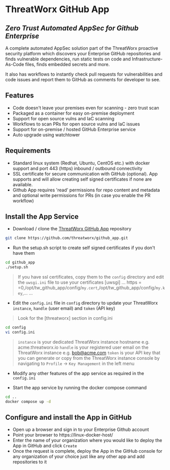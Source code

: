 # ThreatWorx GitHub App

## _Zero Trust Automated AppSec for Github Enterprise_

A complete automated AppSec solution part of the ThreatWorx proactive security platform which discovers your Enterprise GitHub repositories and finds vulnerable dependencies, run static tests on code and Infrastructure-As-Code files, finds embedded secrets and more.

It also has workflows to instantly check pull requests for vulnerabilities and code issues and report them to GitHub as comments for developer to see.

## Features

- Code doesn't leave your premises even for scanning - zero trust scan
- Packaged as a container for easy on-premise deployment
- Support for open source vulns and IaC scanning
- Workflows to scan PRs for open source vulns and IaC issues
- Support for on-premise / hosted GitHub Enterprise service
- Auto upgrade using watchtower

## Requirements

- Standard linux system (Redhat, Ubuntu, CentOS etc.) with docker support and port 443 (https) inbound / outbound connectivity
- SSL certificate for secure communication with GitHub (optional). App supports and will allow creating self signed certificates if none are available.
- Github App requires 'read' permissions for repo content and metadata and optional write permissions for PRs (in case you enable the PR workflow)

## Install the App Service

- Download / clone the [ThreatWorx GitHub App](https://github.com/threatworx/github_app) repository

```bash
git clone https://github.com/threatworx/github_app.git
```

- Run the setup.sh script to create self signed certificates if you don't have them

```bash
cd github_app
./setup.sh
```

> If you have ssl certificates, copy them to the ``config`` directory and edit the ``uwsgi.ini`` file to use your certificates
> [uwsgi]
> ...
> https = =0,/opt/tw_github_app/config/``my.cert``,/opt/tw_github_app/config/``my.key``,...
> ...

- Edit the ``config.ini`` file in ``config`` directory to update your ThreatWorx ``instance``, ``handle`` (user email) and ``token`` (API key)

> Look for the [threatworx] section in config.ini

```bash
cd config
vi config.ini
```

> ``instance`` is your dedicated ThreatWorx instance hostname e.g. acme.threatworx.io
> ``handle`` is your registered user email on the ThreatWorx instance e.g. bob@acme.com
> ``token`` is your API key that you can generate or copy from the ThreatWorx instance console by navigating to ``Profile`` -> ``Key Management`` in the left menu

- Modify any other features of the app service as required in the ``config.ini``

- Start the app service by running the docker compose command

```bash
cd ..
docker compose up -d
```

## Configure and install the App in GitHub

- Open up a browser and sign in to your Enterprise Github account
- Point your browser to https://linux-docker-host/
- Enter the name of your organization where you would like to deploy the App in GitHub and click ``Create``
- Once the request is complete, deploy the App in the GitHub console for any organization of your choice just like any other app and add repositories to it

